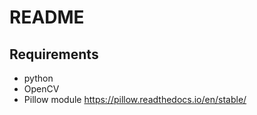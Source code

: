 # README

## Requirements
- python
- OpenCV
- Pillow module https://pillow.readthedocs.io/en/stable/
